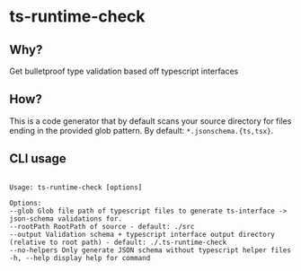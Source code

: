 # ts-runtime-check

## Why?

Get bulletproof type validation based off typescript interfaces

## How?

This is a code generator that by default scans your source directory for files ending in the provided glob pattern. By default: `*.jsonschema.{ts,tsx}`.

## CLI usage

```

Usage: ts-runtime-check [options]

Options:
--glob Glob file path of typescript files to generate ts-interface -> json-schema validations for.
--rootPath RootPath of source - default: ./src
--output Validation schema + typescript interface output directory (relative to root path) - default: ./.ts-runtime-check
--no-helpers Only generate JSON schema without typescript helper files
-h, --help display help for command
```

